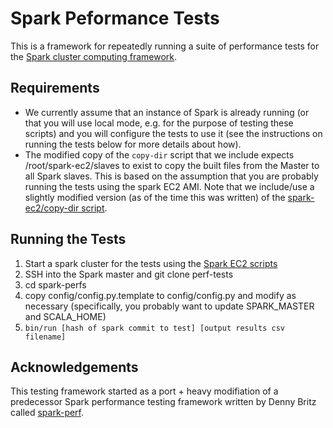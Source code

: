 # Spark Peformance Tests

This is a framework for repeatedly running a suite of performance tests for the [Spark cluster computing framework](http://spark-project.org).

## Requirements
* We currently assume that an instance of Spark is already running (or that you will use local mode, e.g. for the purpose of testing these scripts) and you will configure the tests to use it (see the instructions on running the tests below for more details about how).
* The modified copy of the `copy-dir` script that we include expects /root/spark-ec2/slaves to exist to copy the built files from the Master to all Spark slaves. This is based on the assumption that you are probably running the tests using the spark EC2 AMI. Note that we include/use a slightly modified version (as of the time this was written) of the [spark-ec2/copy-dir script](https://github.com/mesos/spark-ec2/blob/bf8b4155a1fcd6fc5c1141323858fd6d021ce6a3/copy-dir.sh).

## Running the Tests
1. Start a spark cluster for the tests using the [Spark EC2 scripts](http://spark-project.org/docs/latest/ec2-scripts.html)
2. SSH into the Spark master and git clone perf-tests
3. cd spark-perfs
4. copy config/config.py.template to config/config.py and modify as necessary (specifically, you probably want to update SPARK_MASTER and SCALA_HOME)
5. `bin/run [hash of spark commit to test] [output results csv filename]`

## Acknowledgements
This testing framework started as a port + heavy modifiation of a predecessor
Spark performance testing framework written by Denny Britz called
[spark-perf](https://github.com/dennybritz/spark-perf).
